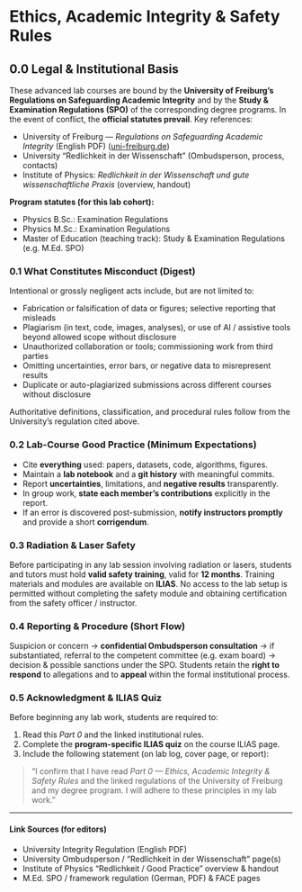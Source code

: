 # Ethics, Academic Integrity & Safety Rules

## 0.0 Legal & Institutional Basis

These advanced lab courses are bound by the **University of Freiburg’s Regulations on Safeguarding Academic Integrity** and by the **Study & Examination Regulations (SPO)** of the corresponding degree programs. In the event of conflict, the **official statutes prevail**. Key references:

* University of Freiburg — _Regulations on Safeguarding Academic Integrity_ (English PDF) ([uni-freiburg.de](https://uni-freiburg.de/wp-content/uploads/Uni-Freiburg-Ordnung-Redlichkeit-in-der-Wissenschaft-en.pdf?utm_source=chatgpt.com))
* University “Redlichkeit in der Wissenschaft” (Ombudsperson, process, contacts)
* Institute of Physics: _Redlichkeit in der Wissenschaft und gute wissenschaftliche Praxis_ (overview, handout)

**Program statutes (for this lab cohort):**

* Physics B.Sc.: Examination Regulations
* Physics M.Sc.: Examination Regulations
* Master of Education (teaching track): Study & Examination Regulations (e.g. M.Ed. SPO)

### 0.1 What Constitutes Misconduct (Digest)

Intentional or grossly negligent acts include, but are not limited to:

* Fabrication or falsification of data or figures; selective reporting that misleads
* Plagiarism (in text, code, images, analyses), or use of AI / assistive tools beyond allowed scope without disclosure
* Unauthorized collaboration or tools; commissioning work from third parties
* Omitting uncertainties, error bars, or negative data to misrepresent results
* Duplicate or auto-plagiarized submissions across different courses without disclosure

Authoritative definitions, classification, and procedural rules follow from the University’s regulation cited above.

### 0.2 Lab-Course Good Practice (Minimum Expectations)

* Cite **everything** used: papers, datasets, code, algorithms, figures.
* Maintain a **lab notebook** and a **git history** with meaningful commits.
* Report **uncertainties**, limitations, and **negative results** transparently.
* In group work, **state each member’s contributions** explicitly in the report.
* If an error is discovered post-submission, **notify instructors promptly** and provide a short **corrigendum**.

### 0.3 Radiation & Laser Safety

Before participating in any lab session involving radiation or lasers, students and tutors must hold **valid safety training**, valid for **12 months**. Training materials and modules are available on **ILIAS**. No access to the lab setup is permitted without completing the safety module and obtaining certification from the safety officer / instructor.

### 0.4 Reporting & Procedure (Short Flow)

Suspicion or concern → **confidential Ombudsperson consultation** → if substantiated, referral to the competent committee (e.g. exam board) → decision & possible sanctions under the SPO. Students retain the **right to respond** to allegations and to **appeal** within the formal institutional process.

### 0.5 Acknowledgment & ILIAS Quiz

Before beginning any lab work, students are required to:

1. Read this _Part 0_ and the linked institutional rules.
2. Complete the **program-specific ILIAS quiz** on the course ILIAS page.
3. Include the following statement (on lab log, cover page, or report):

> “I confirm that I have read _Part 0 — Ethics, Academic Integrity & Safety Rules_ and the linked regulations of the University of Freiburg and my degree program. I will adhere to these principles in my lab work.”

***

#### Link Sources (for editors)

* University Integrity Regulation (English PDF)
* University Ombudsperson / “Redlichkeit in der Wissenschaft” page(s)
* Institute of Physics “Redlichkeit / Good Practice” overview & handout
* M.Ed. SPO / framework regulation (German, PDF) & FACE pages
